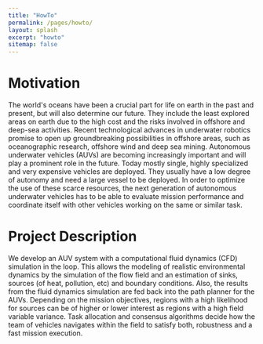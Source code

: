 ```yaml
---
title: "HowTo"
permalink: /pages/howto/
layout: splash
excerpt: "howto"
sitemap: false
---
```


<h1>Motivation</h1>
The world's oceans have been a crucial part for life on earth in the past and present, but will also determine our future. They include the least explored areas on earth due to the high cost and the risks involved in offshore and deep-sea activities. Recent technological advances in underwater robotics promise to open up groundbreaking possibilities in offshore areas, such as oceanographic research, offshore wind and deep sea mining. Autonomous underwater vehicles (AUVs) are becoming increasingly important and will play a prominent role in the future. Today mostly single, highly specialized and very expensive vehicles are deployed. They usually have a low degree of autonomy and need a large vessel to be deployed. In order to optimize the use of these scarce resources, the next generation of autonomous underwater vehicles has to be able to evaluate mission performance and coordinate itself with other vehicles working on the same or similar task.

<h1>Project Description</h1>
We develop an AUV system with a computational fluid dynamics (CFD) simulation in the loop. This allows the modeling of realistic environmental dynamics by the simulation of the flow field and an estimation of sinks, sources (of heat, pollution, etc) and boundary conditions. Also, the results from the fluid dynamics simulation are fed back into the path planner for the AUVs. Depending on the mission objectives, regions with a high likelihood for sources can be of higher or lower interest as regions with a high field variable variance. Task allocation and consensus algorithms decide how the team of vehicles navigates within the field to satisfy both, robustness and a fast mission execution.
